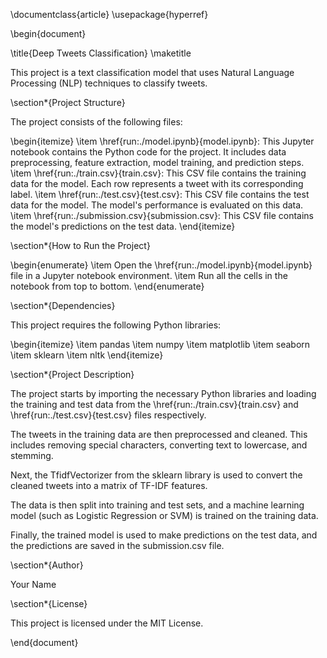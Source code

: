 \documentclass{article}
\usepackage{hyperref}

\begin{document}

\title{Deep Tweets Classification}
\maketitle

This project is a text classification model that uses Natural Language Processing (NLP) techniques to classify tweets.

\section*{Project Structure}

The project consists of the following files:

\begin{itemize}
\item \href{run:./model.ipynb}{model.ipynb}: This Jupyter notebook contains the Python code for the project. It includes data preprocessing, feature extraction, model training, and prediction steps.
\item \href{run:./train.csv}{train.csv}: This CSV file contains the training data for the model. Each row represents a tweet with its corresponding label.
\item \href{run:./test.csv}{test.csv}: This CSV file contains the test data for the model. The model's performance is evaluated on this data.
\item \href{run:./submission.csv}{submission.csv}: This CSV file contains the model's predictions on the test data.
\end{itemize}

\section*{How to Run the Project}

\begin{enumerate}
\item Open the \href{run:./model.ipynb}{model.ipynb} file in a Jupyter notebook environment.
\item Run all the cells in the notebook from top to bottom.
\end{enumerate}

\section*{Dependencies}

This project requires the following Python libraries:

\begin{itemize}
\item pandas
\item numpy
\item matplotlib
\item seaborn
\item sklearn
\item nltk
\end{itemize}

\section*{Project Description}

The project starts by importing the necessary Python libraries and loading the training and test data from the \href{run:./train.csv}{train.csv} and \href{run:./test.csv}{test.csv} files respectively.

The tweets in the training data are then preprocessed and cleaned. This includes removing special characters, converting text to lowercase, and stemming.

Next, the TfidfVectorizer from the sklearn library is used to convert the cleaned tweets into a matrix of TF-IDF features.

The data is then split into training and test sets, and a machine learning model (such as Logistic Regression or SVM) is trained on the training data.

Finally, the trained model is used to make predictions on the test data, and the predictions are saved in the submission.csv file.

\section*{Author}

Your Name

\section*{License}

This project is licensed under the MIT License.

\end{document}